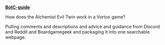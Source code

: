 **[BotC-guide](https://rb.gy/lfybu80)**

How does the Alchemist Evil Twin work in a Vortox game?

Pulling comments and descriptions and advice and guidance from Discord and Reddit and Boardgamegeek and packaging it into one searchable webpage.
